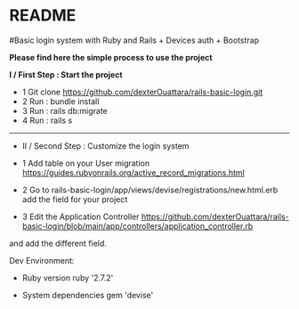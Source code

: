 # README
#Basic login system with Ruby and Rails + Devices auth + Bootstrap


**Please find here the simple process to use the project**

**I / First Step : Start the project**

* 1 Git clone https://github.com/dexterOuattara/rails-basic-login.git
* 2 Run : bundle install
* 3 Run : rails db:migrate
* 4 Run : rails s

***
* II / Second Step : Customize the login system 

* 1 Add table on your User migration https://guides.rubyonrails.org/active_record_migrations.html
  
* 2 Go to rails-basic-login/app/views/devise/registrations/new.html.erb
add the field for your project 
  
* 3 Edit the Application Controller https://github.com/dexterOuattara/rails-basic-login/blob/main/app/controllers/application_controller.rb

and add the different field.


Dev Environment:

* Ruby version
  ruby '2.7.2'

* System dependencies
  gem 'devise'
  

